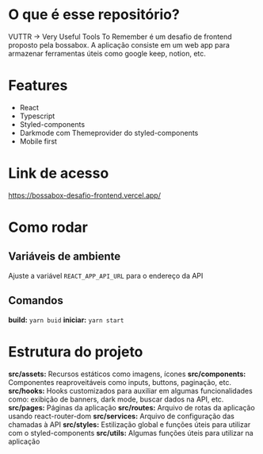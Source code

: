 # O que é esse repositório?
VUTTR -> Very Useful Tools To Remember é um desafio de frontend proposto pela bossabox. A aplicação consiste em um web app para armazenar ferramentas úteis como google keep, notion, etc.

# Features
- React
- Typescript
- Styled-components
- Darkmode com Themeprovider do styled-components
- Mobile first

# Link de acesso
https://bossabox-desafio-frontend.vercel.app/

# Como rodar
## Variáveis de ambiente

Ajuste a variável `REACT_APP_API_URL` para o endereço da API

## Comandos

**build:** `yarn buid`
**iniciar:** `yarn start`

# Estrutura do projeto

**src/assets:** Recursos estáticos como imagens, ícones
**src/components:** Componentes reaproveitáveis como inputs, buttons, paginação, etc.
**src/hooks:** Hooks customizados para auxiliar em algumas funcionalidades como: exibição de banners, dark mode, buscar dados na API, etc.
**src/pages:** Páginas da aplicação
**src/routes:** Arquivo de rotas da aplicação usando react-router-dom
**src/services:** Arquivo de configuração das chamadas à API
**src/styles:** Estilização global e funções úteis para utilizar com o styled-components
**src/utils:** Algumas funções úteis para utilizar na aplicação
